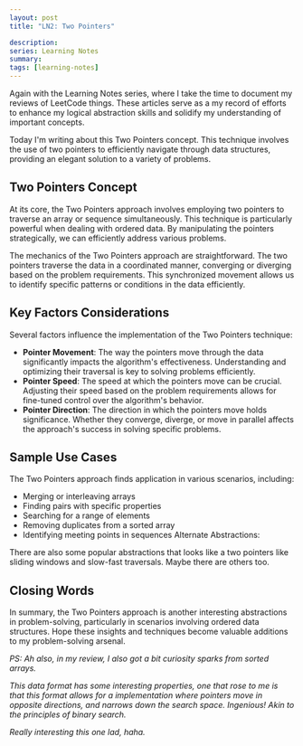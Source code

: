 ```yaml
---
layout: post
title: "LN2: Two Pointers"

description:
series: Learning Notes
summary:
tags: [learning-notes]
---
```


Again with the Learning Notes series, where I take the time to document my reviews of LeetCode things. These articles serve as a my record of efforts to enhance my logical abstraction skills and solidify my understanding of important concepts.

Today I'm writing about this Two Pointers concept. This technique involves the use of two pointers to efficiently navigate through data structures, providing an elegant solution to a variety of problems.

## Two Pointers Concept

At its core, the Two Pointers approach involves employing two pointers to traverse an array or sequence simultaneously. This technique is particularly powerful when dealing with ordered data. By manipulating the pointers strategically, we can efficiently address various problems.

The mechanics of the Two Pointers approach are straightforward. The two pointers traverse the data in a coordinated manner, converging or diverging based on the problem requirements. This synchronized movement allows us to identify specific patterns or conditions in the data efficiently.

## Key Factors Considerations

Several factors influence the implementation of the Two Pointers technique:

- **Pointer Movement**: The way the pointers move through the data significantly impacts the algorithm's effectiveness. Understanding and optimizing their traversal is key to solving problems efficiently.
- **Pointer Speed**: The speed at which the pointers move can be crucial. Adjusting their speed based on the problem requirements allows for fine-tuned control over the algorithm's behavior.
- **Pointer Direction**: The direction in which the pointers move holds significance. Whether they converge, diverge, or move in parallel affects the approach's success in solving specific problems.

## Sample Use Cases

The Two Pointers approach finds application in various scenarios, including:

- Merging or interleaving arrays
- Finding pairs with specific properties
- Searching for a range of elements
- Removing duplicates from a sorted array
- Identifying meeting points in sequences
Alternate Abstractions:

There are also some popular abstractions that looks like a two pointers like sliding windows and slow-fast traversals. Maybe there are others too.

## Closing Words

In summary, the Two Pointers approach is another interesting abstractions in problem-solving, particularly in scenarios involving ordered data structures. Hope these insights and techniques become valuable additions to my problem-solving arsenal.

*PS: Ah also, in my review, I also got a bit curiosity sparks from sorted arrays.*

*This data format has some interesting properties, one that rose to me is that this format allows for a implementation where pointers move in opposite directions, and narrows down the search space. Ingenious! Akin to the principles of binary search.*

*Really interesting this one lad, haha.*